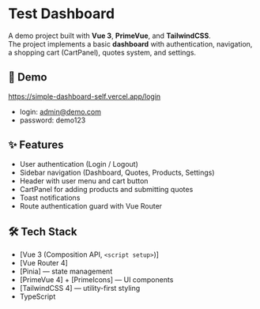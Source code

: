 # Test Dashboard

A demo project built with **Vue 3**, **PrimeVue**, and **TailwindCSS**.  
The project implements a basic **dashboard** with authentication, navigation, a shopping cart (CartPanel), quotes system, and settings.

## 🛜 Demo 
https://simple-dashboard-self.vercel.app/login
- login: admin@demo.com
- password: demo123

## ✨ Features
- User authentication (Login / Logout)
- Sidebar navigation (Dashboard, Quotes, Products, Settings)
- Header with user menu and cart button
- CartPanel for adding products and submitting quotes
- Toast notifications
- Route authentication guard with Vue Router

## 🛠️ Tech Stack
- [Vue 3 (Composition API, `<script setup>`)]
- [Vue Router 4]
- [Pinia] — state management
- [PrimeVue 4] + [PrimeIcons] — UI components
- [TailwindCSS 4] — utility-first styling
- TypeScript
